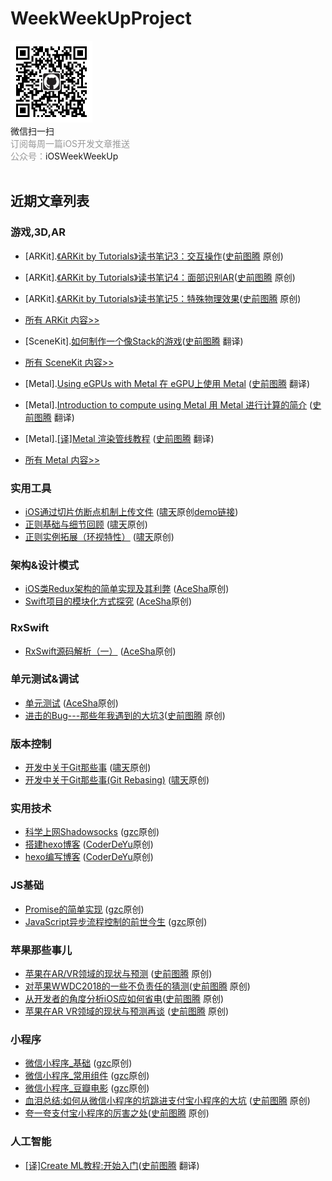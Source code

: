# WeekWeekUpProject

<div class="article_weixin">
                        <img src="https://github.com/WeekWeekUp/WeekWeekUpProject/blob/master/qrcode_for_iOSWeekWeekUp.jpg" width="131" height="131" alt="搜索微信公众号：iOSWeekWeekUp">
                        <div class="article_scan">微信扫一扫</div>
                        <div class="article_txt"><span style="color:#999999">订阅每周一篇iOS开发文章推送<br>公众号：</span>iOSWeekWeekUp</div>
 </div>

## 近期文章列表

### 游戏,3D,AR

* [ARKit].[《ARKit by Tutorials》读书笔记3：交互操作](https://juejin.im/post/5c1c915de51d45308c5aa2a9)([史前图腾](https://juejin.im/user/5a311af051882554bd510dd0/posts) 原创)
* [ARKit].[《ARKit by Tutorials》读书笔记4：面部识别AR](https://juejin.im/post/5c1c938d51882514440e3d72)([史前图腾](https://juejin.im/user/5a311af051882554bd510dd0/posts) 原创)
* [ARKit].[《ARKit by Tutorials》读书笔记5：特殊物理效果](https://juejin.im/post/5caaf5936fb9a05e247b128f)([史前图腾](https://juejin.im/user/5a311af051882554bd510dd0/posts) 原创)


* [所有 ARKit 内容>>](https://github.com/WeekWeekUp/WeekWeekUpProject/blob/master/ARKit.md)
* [SceneKit].[如何制作一个像Stack的游戏](https://juejin.im/post/5a3232c46fb9a045055e26ef)([史前图腾](https://juejin.im/user/5a311af051882554bd510dd0/posts) 翻译)
* [所有 SceneKit 内容>>](https://github.com/WeekWeekUp/WeekWeekUpProject/blob/master/SceneKit.md)
* [Metal].[Using eGPUs with Metal 在 eGPU上使用 Metal](https://juejin.im/post/5c2db6f75188255f1879b76b) ([史前图腾](https://juejin.im/user/5a311af051882554bd510dd0/posts) 翻译)
* [Metal].[Introduction to compute using Metal 用 Metal 进行计算的简介](https://juejin.im/post/5c723f9cf265da2d8a55b7be) ([史前图腾](https://juejin.im/user/5a311af051882554bd510dd0/posts) 翻译)
* [Metal].[[译]Metal 渲染管线教程](https://juejin.im/post/5b9dbd76e51d450e877f3780) ([史前图腾](https://juejin.im/user/5a311af051882554bd510dd0/posts) 翻译)
* [所有 Metal 内容>>](https://github.com/WeekWeekUp/WeekWeekUpProject/blob/master/Metal.md)

### 实用工具
* [iOS通过切片仿断点机制上传文件](http://www.cnblogs.com/chao8888/p/8058457.html) ([啸天](http://www.cnblogs.com/chao8888/)原创[demo链接](https://github.com/USimpleLife/SPUploadTool))
* [正则基础与细节回顾](https://www.cnblogs.com/chao8888/p/8311340.html) ([啸天](http://www.cnblogs.com/chao8888/)原创)
* [正则实例拓展（环视特性）](http://www.cnblogs.com/chao8888/p/8352476.html) ([啸天](http://www.cnblogs.com/chao8888/)原创)

### 架构&设计模式
* [iOS类Redux架构的简单实现及其利弊](http://t.cn/RjFc2ef) ([AceSha](http://shayuan.me)原创)
* [Swift项目的模块化方式探究](http://suo.im/1aRx8F) ([AceSha](http://shayuan.me)原创)

### RxSwift
* [RxSwift源码解析（一）](http://t.cn/RTKMrEe) ([AceSha](http://shayuan.me)原创)

### 单元测试&调试
* [单元测试](http://shayuan.me/2017/11/02/单元测试/) ([AceSha](http://shayuan.me)原创)
* [进击的Bug---那些年我遇到的大坑3](https://juejin.im/post/5ac07d7af265da2377198c6a)([史前图腾](https://juejin.im/user/5a311af051882554bd510dd0/posts) 原创)

### 版本控制
* [开发中关于Git那些事](http://www.cnblogs.com/chao8888/p/7803732.html) ([啸天](http://www.cnblogs.com/chao8888/)原创)
* [开发中关于Git那些事(Git Rebasing)](http://www.cnblogs.com/chao8888/p/8175796.html) ([啸天](http://www.cnblogs.com/chao8888/)原创)

### 实用技术
* [科学上网Shadowsocks](https://juejin.im/post/5ac312746fb9a028d2081f6f) ([gzc](https://juejin.im/user/588e8eb78d6d81006c2e3a48/posts)原创)
* [搭建hexo博客](https://coderdeyu.github.io/2017/10/08/%E6%90%AD%E5%BB%BAhexo%E5%8D%9A%E5%AE%A2/) ([CoderDeYu](https://coderdeyu.github.io)原创)
* [hexo编写博客](https://coderdeyu.github.io/2017/10/08/hexo%E7%BC%96%E5%86%99%E5%8D%9A%E5%AE%A2/) ([CoderDeYu](https://coderdeyu.github.io)原创)

### JS基础
* [Promise的简单实现](https://juejin.im/post/5a58506cf265da3e355afff4) ([gzc](https://juejin.im/user/588e8eb78d6d81006c2e3a48/posts)原创) 
* [JavaScript异步流程控制的前世今生](https://juejin.im/post/5a605a17518825732258c0e4) ([gzc](https://juejin.im/user/588e8eb78d6d81006c2e3a48/posts)原创)


### 苹果那些事儿
* [苹果在AR/VR领域的现状与预测](https://juejin.im/post/5a3147ed51882531e944d01c) ([史前图腾](https://juejin.im/user/5a311af051882554bd510dd0/posts) 原创)
* [对苹果WWDC2018的一些不负责任的猜测](https://juejin.im/post/5ad99f345188256735641227)([史前图腾](https://juejin.im/user/5a311af051882554bd510dd0/posts) 原创)
* [从开发者的角度分析iOS应如何省电](https://juejin.im/post/5afd82f15188254270642ff0)([史前图腾](https://juejin.im/user/5a311af051882554bd510dd0/posts) 原创)
* [苹果在AR VR领域的现状与预测再谈](https://juejin.im/post/5ba2187f5188255c3175e0f8) ([史前图腾](https://juejin.im/user/5a311af051882554bd510dd0/posts) 原创)

### 小程序
* [微信小程序_基础](https://juejin.im/post/5ab8855a518825556b6cc788) ([gzc](https://juejin.im/user/588e8eb78d6d81006c2e3a48/posts)原创) 
* [微信小程序_常用组件](https://juejin.im/post/5ab885a7f265da237410f6f2) ([gzc](https://juejin.im/user/588e8eb78d6d81006c2e3a48/posts)原创)
* [微信小程序_豆瓣电影](https://juejin.im/post/5ab88ba1518825556b6cc7b4) ([gzc](https://juejin.im/user/588e8eb78d6d81006c2e3a48/posts)原创)
* [血泪总结:如何从微信小程序的坑跳进支付宝小程序的大坑](https://juejin.im/post/5b651e9ee51d4535c7564fd1) ([史前图腾](https://juejin.im/user/5a311af051882554bd510dd0/posts) 原创)
* [夸一夸支付宝小程序的厉害之处](https://juejin.im/post/5c109a116fb9a04a0a5f0b15)([史前图腾](https://juejin.im/user/5a311af051882554bd510dd0/posts) 原创)

### 人工智能

* [[译]Create ML教程:开始入门](https://juejin.im/post/5b2f66a9f265da59a1172896)([史前图腾](https://juejin.im/user/5a311af051882554bd510dd0/posts) 翻译)

